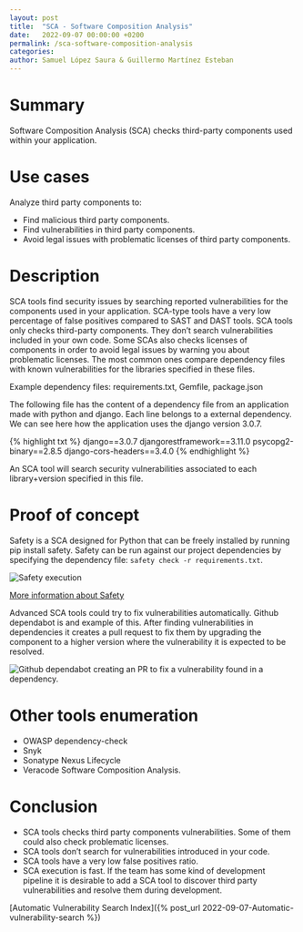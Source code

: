 ```yaml
---
layout: post
title:  "SCA - Software Composition Analysis"
date:   2022-09-07 00:00:00 +0200
permalink: /sca-software-composition-analysis
categories:
author: Samuel López Saura & Guillermo Martínez Esteban
---
```


# Summary

Software Composition Analysis (SCA) checks third-party components used within
your application.

# Use cases

Analyze third party components to:

- Find malicious third party components.
- Find vulnerabilities in third party components.
- Avoid legal issues with problematic licenses of third party components.

# Description

SCA tools find security issues by searching reported vulnerabilities for the
components used in your application. SCA-type tools have a very low percentage
of false positives compared to SAST and DAST tools. SCA tools only checks
third-party components. They don’t search vulnerabilities included in your own
code. Some SCAs also checks licenses of components in order to avoid legal
issues by warning you about problematic licenses. The most common ones compare
dependency files with known vulnerabilities for the libraries specified in
these files.

Example dependency files: requirements.txt, Gemfile, package.json

The following file has the content of a dependency file from an application
made with python and django. Each line belongs to a external dependency. We can
see here how the application uses the django version 3.0.7.

{% highlight txt %}
django==3.0.7
djangorestframework==3.11.0
psycopg2-binary==2.8.5
django-cors-headers==3.4.0
{% endhighlight %}

An SCA tool will search security vulnerabilities associated to each
library+version specified in this file.

# Proof of concept


Safety is a SCA designed for Python that can be freely installed by running pip
install safety.
Safety can be run against our project dependencies by specifying the dependency
file: `safety check -r requirements.txt`.

![Safety execution](/assets/images/07_09_safety_execution.png)

[More information about Safety](https://pyup.io/safety/)

Advanced SCA tools could try to fix vulnerabilities automatically. Github
dependabot is and example of this. After finding vulnerabilities in
dependencies it creates a pull request to fix them by upgrading the component
to a higher version where the vulnerability it is expected to be resolved.

![Github dependabot creating an PR to fix a vulnerability found in a dependency.](/assets/images/07_09_github_dependabot_pr.png)

# Other tools enumeration

- OWASP dependency-check
- Snyk
- Sonatype Nexus Lifecycle
- Veracode Software Composition Analysis.

# Conclusion

- SCA tools checks third party components vulnerabilities.  Some of them could
  also check problematic licenses.
- SCA tools don’t search for vulnerabilities introduced in your code.
- SCA tools have a very low false positives ratio.
- SCA execution is fast. If the team has some kind of development pipeline it
  is desirable to add a SCA tool to discover third party vulnerabilities and
resolve them during development.

[Automatic Vulnerability Search Index]({% post_url 2022-09-07-Automatic-vulnerability-search %})
